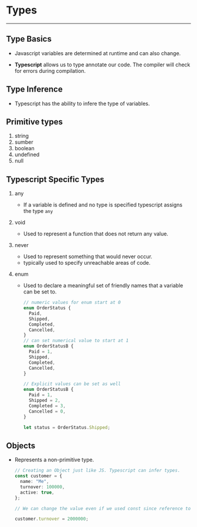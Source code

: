 # Types

---

## Type Basics

- Javascript variables are determined at runtime and can also change.

- **Typescript** allows us to type annotate our code. The compiler will check for errors during compilation.

## Type Inference

- Typescript has the ability to infere the type of variables.

## Primitive types

1. string
2. sumber
3. boolean
4. undefined
5. null

## Typescript Specific Types

1. any
   - If a variable is defined and no type is specified typescript assigns the type `any`
2. void
   - Used to represent a function that does not return any value.
3. never
   - Used to represent something that would never occur.
   - typically used to specify unreachable areas of code.
4. enum

   - Used to declare a meaningful set of friendly names that a variable can be set to.

     ```typescript
     // numeric values for enum start at 0
     enum OrderStatus {
       Paid,
       Shipped,
       Completed,
       Cancelled,
     }
     // can set numerical value to start at 1
     enum OrderStatusB {
       Paid = 1,
       Shipped,
       Completed,
       Cancelled,
     }

     // Explicit values can be set as well
     enum OrderStatusB {
       Paid = 1,
       Shipped = 2,
       Completed = 3,
       Cancelled = 0,
     }

     let status = OrderStatus.Shipped;
     ```

## Objects

- Represents a non-primitive type.

  ```typescript
  // Creating an Object just like JS. Typescript can infer types.
  const customer = {
    name: "Me",
    turnover: 100000,
    active: true,
  };

  // We can change the value even if we used const since reference to object is still the same.

  customer.turnover = 2000000;
  ```
